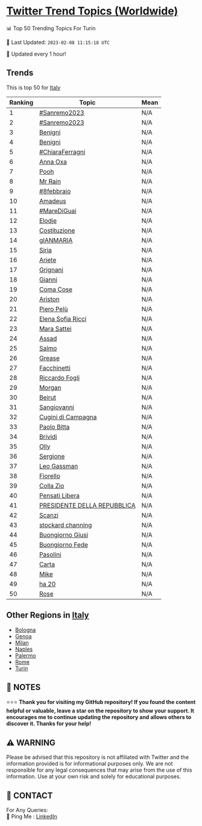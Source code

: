[Twitter Trend Topics (Worldwide)](https://github.com/ErcinDedeoglu/Twitter-Trend-Topics)
==========


📊 Top 50 Trending Topics For Turin

📆 Last Updated: `2023-02-08 11:15:18 UTC`

🔧 Updated every 1 hour!


## Trends

This is top 50 for [Italy](</Italy>)

| Ranking | Topic | Mean |
| ------- | ------------ | ------------ |
| 1 | [#Sanremo2023](http://twitter.com/search?q=%23Sanremo2023) | N/A |
| 2 | [#Sanremo2023](http://twitter.com/search?q=%23Sanremo2023) | N/A |
| 3 | [Benigni](http://twitter.com/search?q=Benigni) | N/A |
| 4 | [Benigni](http://twitter.com/search?q=Benigni) | N/A |
| 5 | [#ChiaraFerragni](http://twitter.com/search?q=%23ChiaraFerragni) | N/A |
| 6 | [Anna Oxa](http://twitter.com/search?q=Anna+Oxa) | N/A |
| 7 | [Pooh](http://twitter.com/search?q=Pooh) | N/A |
| 8 | [Mr Rain](http://twitter.com/search?q=Mr+Rain) | N/A |
| 9 | [#8febbraio](http://twitter.com/search?q=%238febbraio) | N/A |
| 10 | [Amadeus](http://twitter.com/search?q=Amadeus) | N/A |
| 11 | [#MareDiGuai](http://twitter.com/search?q=%23MareDiGuai) | N/A |
| 12 | [Elodie](http://twitter.com/search?q=Elodie) | N/A |
| 13 | [Costituzione](http://twitter.com/search?q=Costituzione) | N/A |
| 14 | [gIANMARIA](http://twitter.com/search?q=gIANMARIA) | N/A |
| 15 | [Siria](http://twitter.com/search?q=Siria) | N/A |
| 16 | [Ariete](http://twitter.com/search?q=Ariete) | N/A |
| 17 | [Grignani](http://twitter.com/search?q=Grignani) | N/A |
| 18 | [Gianni](http://twitter.com/search?q=Gianni) | N/A |
| 19 | [Coma Cose](http://twitter.com/search?q=Coma+Cose) | N/A |
| 20 | [Ariston](http://twitter.com/search?q=Ariston) | N/A |
| 21 | [Piero Pelù](http://twitter.com/search?q=Piero+Pel%c3%b9) | N/A |
| 22 | [Elena Sofia Ricci](http://twitter.com/search?q=Elena+Sofia+Ricci) | N/A |
| 23 | [Mara Sattei](http://twitter.com/search?q=Mara+Sattei) | N/A |
| 24 | [Assad](http://twitter.com/search?q=Assad) | N/A |
| 25 | [Salmo](http://twitter.com/search?q=Salmo) | N/A |
| 26 | [Grease](http://twitter.com/search?q=Grease) | N/A |
| 27 | [Facchinetti](http://twitter.com/search?q=Facchinetti) | N/A |
| 28 | [Riccardo Fogli](http://twitter.com/search?q=Riccardo+Fogli) | N/A |
| 29 | [Morgan](http://twitter.com/search?q=Morgan) | N/A |
| 30 | [Beirut](http://twitter.com/search?q=Beirut) | N/A |
| 31 | [Sangiovanni](http://twitter.com/search?q=Sangiovanni) | N/A |
| 32 | [Cugini di Campagna](http://twitter.com/search?q=Cugini+di+Campagna) | N/A |
| 33 | [Paolo Bitta](http://twitter.com/search?q=Paolo+Bitta) | N/A |
| 34 | [Brividi](http://twitter.com/search?q=Brividi) | N/A |
| 35 | [Olly](http://twitter.com/search?q=Olly) | N/A |
| 36 | [Sergione](http://twitter.com/search?q=Sergione) | N/A |
| 37 | [Leo Gassman](http://twitter.com/search?q=Leo+Gassman) | N/A |
| 38 | [Fiorello](http://twitter.com/search?q=Fiorello) | N/A |
| 39 | [Colla Zio](http://twitter.com/search?q=Colla+Zio) | N/A |
| 40 | [Pensati Libera](http://twitter.com/search?q=Pensati+Libera) | N/A |
| 41 | [PRESIDENTE DELLA REPUBBLICA](http://twitter.com/search?q=PRESIDENTE+DELLA+REPUBBLICA) | N/A |
| 42 | [Scanzi](http://twitter.com/search?q=Scanzi) | N/A |
| 43 | [stockard channing](http://twitter.com/search?q=stockard+channing) | N/A |
| 44 | [Buongiorno Giusi](http://twitter.com/search?q=Buongiorno+Giusi) | N/A |
| 45 | [Buongiorno Fede](http://twitter.com/search?q=Buongiorno+Fede) | N/A |
| 46 | [Pasolini](http://twitter.com/search?q=Pasolini) | N/A |
| 47 | [Carta](http://twitter.com/search?q=Carta) | N/A |
| 48 | [Mike](http://twitter.com/search?q=Mike) | N/A |
| 49 | [ha 20](http://twitter.com/search?q=ha+20) | N/A |
| 50 | [Rose](http://twitter.com/search?q=Rose) | N/A |



## Other Regions in [Italy](</Italy>)

* [Bologna](</Italy/Bologna.md>)
* [Genoa](</Italy/Genoa.md>)
* [Milan](</Italy/Milan.md>)
* [Naples](</Italy/Naples.md>)
* [Palermo](</Italy/Palermo.md>)
* [Rome](</Italy/Rome.md>)
* [Turin](</Italy/Turin.md>)



## 📝 NOTES

⭐⭐⭐ **Thank you for visiting my GitHub repository! If you found the content helpful or valuable, leave a star on the repository to show your support. It encourages me to continue updating the repository and allows others to discover it. Thanks for your help!**


## ⚠️ WARNING

Please be advised that this repository is not affiliated with Twitter and the information provided is for informational purposes only. We are not responsible for any legal consequences that may arise from the use of this information. Use at your own risk and solely for educational purposes.


## 📨 CONTACT

 For Any Queries:  
            🏓 Ping Me : [LinkedIn](https://www.linkedin.com/in/ercindedeoglu/)
